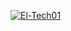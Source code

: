 
[![El-Tech01](https://circleci.com/<gh>/<El-Tech01>/<WitsStudentRecruitment>.svg?style=sgv)](https://app.circleci.com/github/El-Tech01/WitsStudentRecruitment/pipelines/9c47776e-d60b-42bf-b4b7-090b85d94416/workflows/02c5f089-0a00-42c1-b2ba-ec96fbea75d8)
